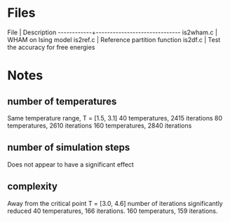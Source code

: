 # Files #

File        |   Description
------------+------------------------------
is2wham.c   | WHAM on Ising model
is2ref.c    | Reference partition function
is2df.c     | Test the accuracy for free energies



# Notes #


## number of temperatures

Same temperature range, T = [1.5, 3.1]
40 temperatures,  2415 iterations
80 temperatures,  2610 iterations
160 temperatures, 2840 iterations

## number of simulation steps

Does not appear to have a significant effect


## complexity

Away from the critical point T = [3.0, 4.6]
number of iterations significantly reduced
40 temperatures, 166 iterations.
160 temperaturs, 159 iterations.
